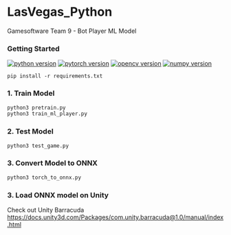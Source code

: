 # LasVegas_Python

Gamesoftware Team 9 - Bot Player ML Model

### Getting Started
[![python version](https://img.shields.io/badge/python-3.6-black)](https://www.python.org/)
[![pytorch version](https://img.shields.io/badge/PyTorch-1.4.0-red)](https://pytorch.org/)
[![opencv version](https://img.shields.io/badge/opencv-4.1.1-green)](https://opencv.org/)
[![numpy version](https://img.shields.io/badge/numpy-1.17.4-blue)](https://numpy.org/)
```
pip install -r requirements.txt
```
### 1. Train Model
```sh
python3 pretrain.py
python3 train_ml_player.py
```
### 2. Test Model
```sh
python3 test_game.py
```
### 3. Convert Model to ONNX
```sh
python3 torch_to_onnx.py
```

### 3. Load ONNX model on Unity
Check out Unity Barracuda
https://docs.unity3d.com/Packages/com.unity.barracuda@1.0/manual/index.html
